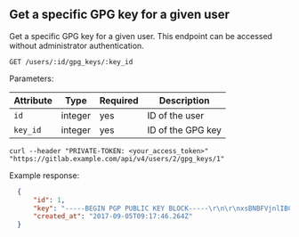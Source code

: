 ## Get a specific GPG key for a given user

Get a specific GPG key for a given user. This endpoint can be accessed without administrator authentication.

```plaintext
GET /users/:id/gpg_keys/:key_id
```

Parameters:

| Attribute | Type    | Required | Description           |
| --------- | ------- | -------- | --------------------- |
| `id`      | integer | yes      | ID of the user    |
| `key_id`  | integer | yes      | ID of the GPG key |

```shell
curl --header "PRIVATE-TOKEN: <your_access_token>" "https://gitlab.example.com/api/v4/users/2/gpg_keys/1"
```

Example response:

```json
  {
      "id": 1,
      "key": "-----BEGIN PGP PUBLIC KEY BLOCK-----\r\n\r\nxsBNBFVjnlIBCACibzXOLCiZiL2oyzYUaTOCkYnSUhymg3pdbfKtd4mpBa58xKBj\r\nt1pTHVpw3Sk03wmzhM/Ndlt1AV2YhLv++83WKr+gAHFYFiCV/tnY8bx3HqvVoy8O\r\nCfxWhw4QZK7+oYzVmJj8ZJm3ZjOC4pzuegNWlNLCUdZDx9OKlHVXLCX1iUbjdYWa\r\nqKV6tdV8hZolkbyjedQgrpvoWyeSHHpwHF7yk4gNJWMMI5rpcssL7i6mMXb/sDzO\r\nVaAtU5wiVducsOa01InRFf7QSTxoAm6Xy0PGv/k48M6xCALa9nY+BzlOv47jUT57\r\nvilf4Szy9dKD0v9S0mQ+IHB+gNukWrnwtXx5ABEBAAHNFm5hbWUgKGNvbW1lbnQp\r\nIDxlbUBpbD7CwHUEEwECACkFAlVjnlIJEINgJNgv009/AhsDAhkBBgsJCAcDAgYV\r\nCAIJCgsEFgIDAQAAxqMIAFBHuBA8P1v8DtHonIK8Lx2qU23t8Mh68HBIkSjk2H7/\r\noO2cDWCw50jZ9D91PXOOyMPvBWV2IE3tARzCvnNGtzEFRtpIEtZ0cuctxeIF1id5\r\ncrfzdMDsmZyRHAOoZ9VtuD6mzj0ybQWMACb7eIHjZDCee3Slh3TVrLy06YRdq2I4\r\nbjMOPePtK5xnIpHGpAXkB3IONxyITpSLKsA4hCeP7gVvm7r7TuQg1ygiUBlWbBYn\r\niE5ROzqZjG1s7dQNZK/riiU2umGqGuwAb2IPvNiyuGR3cIgRE4llXH/rLuUlspAp\r\no4nlxaz65VucmNbN1aMbDXLJVSqR1DuE00vEsL1AItI=\r\n=XQoy\r\n-----END PGP PUBLIC KEY BLOCK-----",
      "created_at": "2017-09-05T09:17:46.264Z"
  }
```

